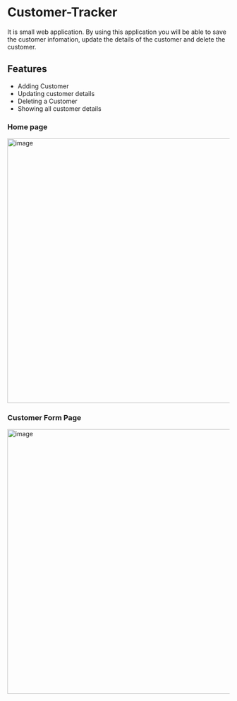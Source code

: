 # Customer-Tracker

It is small web application. By using this application you will be able to save the customer infomation, update the details of the customer and delete the customer.

## **Features**
- Adding Customer
- Updating customer details
- Deleting a Customer
- Showing all customer details

### Home page
<img width="600" alt="image" src="https://user-images.githubusercontent.com/128592967/230659562-3b055377-ca15-47ca-9fb5-7735fdedc328.png"><br>
### Customer Form Page
<img width="600" alt="image" src="https://user-images.githubusercontent.com/128592967/230659854-33cdcc04-67db-410a-8c99-212c73b356e6.png">

